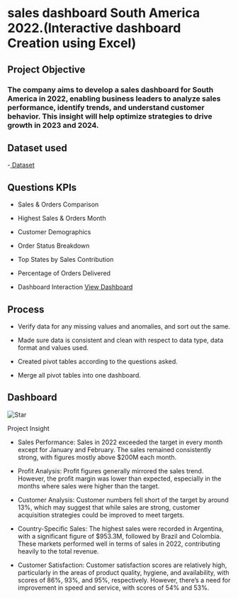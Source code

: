 <h1> sales dashboard South America 2022.(Interactive dashboard Creation using Excel)</h1>

<h2>Project Objective </h2>

<h3>The company aims to develop a sales dashboard for South America in 2022, enabling business leaders to analyze sales performance, identify trends, and understand customer behavior. This insight will help optimize strategies to drive growth in 2023 and 2024.</h3>

<h2> Dataset used </h2>
-<a href="https://github.com/SelvaTharsan/Data-Analysis-Dashboard/blob/main/START-Dashboard.xlsx"> Dataset </a>
<h2>Questions KPIs </h2>

- Sales & Orders Comparison<br>

- Highest Sales & Orders Month<br>

- Customer Demographics<br>

- Order Status Breakdown<br>

- Top States by Sales Contribution<br>

- Percentage of Orders Delivered<br>

- Dashboard Interaction <a href="https://github.com/SelvaTharsan/Data-Analysis-Dashboard/blob/main/Star.png">View Dashboard</a>

<h2> Process </h2>

- Verify data for any missing values and anomalies, and sort out the same.

- Made sure data is consistent and clean with respect to data type, data format and values used.

- Created pivot tables according to the questions asked.

- Merge all pivot tables into one dashboard.

<h2>Dashboard</h2>

![Star](https://github.com/user-attachments/assets/9b6e936d-a36c-478e-b222-d3bcbcc2513a)


Project Insight

- Sales Performance: Sales in 2022 exceeded the target in every month except for January and February. The sales remained consistently strong, with figures mostly above $200M each month.

- Profit Analysis: Profit figures generally mirrored the sales trend. However, the profit margin was lower than expected, especially in the months where sales were higher than the target.

- Customer Analysis: Customer numbers fell short of the target by around 13%, which may suggest that while sales are strong, customer acquisition strategies could be improved to meet targets.
  
- Country-Specific Sales: The highest sales were recorded in Argentina, with a significant figure of $953.3M, followed by Brazil and Colombia. These markets performed well in terms of sales in 2022, contributing heavily to the total revenue.
  
- Customer Satisfaction: Customer satisfaction scores are relatively high, particularly in the areas of product quality, hygiene, and availability, with scores of 86%, 93%, and 95%, respectively. However, there’s a need for improvement in speed and service, with scores of 54% and 53%.


